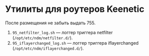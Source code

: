 # Утилиты для роутеров Keenetic
После размещения не забыть выдать 755.

1. `95_netfilter_log.sh` — логгер триггера netfilter (`/opt/etc/ndm/netfilter.d/`).
2. `95_iflayerchanged_log.sh` — логгер триггера iflayerchanged (`/opt/etc/ndm/iflayerchanged.d/`).
